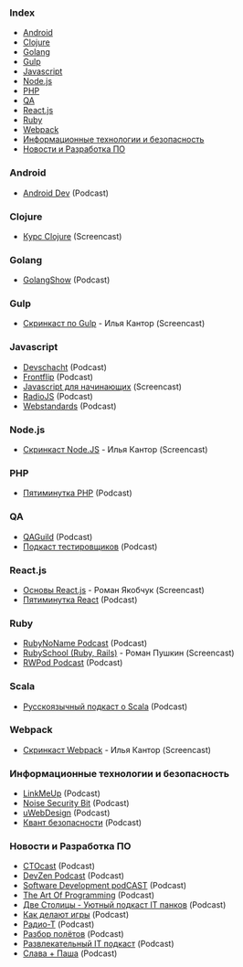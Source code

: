 ### Index

* [Android](#android)
* [Clojure](#clojure)
* [Golang](#golang)
* [Gulp](#gulp)
* [Javascript](#javascript)
* [Node.js](#nodejs)
* [PHP](#php)
* [QA](#qa)
* [React.js](#reactjs)
* [Ruby](#ruby)
* [Webpack](#webpack)
* [Информационные технологии и безопасность](#Информационные-технологии-и-безопасность)
* [Новости и Разработка ПО](#Новости-и-Разработка-ПО)


### Android

* [Android Dev](http://apptractor.ru/AndroidDev) (Podcast)


### Clojure

* [Курс Clojure](https://clojurecourse.by) (Screencast)


### Golang

* [GolangShow](https://golangshow.com) (Podcast)


### Gulp

* [Скринкаст по Gulp](http://learn.javascript.ru/screencast/gulp) - Илья Кантор (Screencast)


### Javascript

* [Devschacht](https://soundcloud.com/devschacht) (Podcast)
* [Frontflip](http://frontflip.me) (Podcast)
* [Javascript для начинающих](http://www.magisters.org/education/course/js-for-beginners) (Screencast)
* [RadioJS](http://radiojs.ru) (Podcast)
* [Webstandards](https://soundcloud.com/web-standards) (Podcast)


### Node.js

* [Скринкаст Node.JS](https://learn.javascript.ru/screencast/nodejs) - Илья Кантор (Screencast)


### PHP

* [Пятиминутка PHP](http://5minphp.ru) (Podcast)


### QA

* [QAGuild](http://automation-remarks.com/podcast) (Podcast)
* [Подкаст тестировщиков](http://radio-qa.com) (Podcast)


### React.js

* [Основы React.js](http://learn.javascript.ru/screencast/react) - Роман Якобчук (Screencast)
* [Пятиминутка React](http://5minreact.ru) (Podcast)


### Ruby

* [RubyNoName Podcast](http://rubynoname.ru) (Podcast)
* [RubySchool (Ruby, Rails)](http://rubyschool.us) - Роман Пушкин (Screencast)
* [RWPod Podcast](http://rwpod.com) (Podcast)


### Scala

* [Русскоязычный подкаст о Scala](https://scalalaz.ru) (Podcast)


### Webpack

* [Скринкаст Webpack](https://learn.javascript.ru/screencast/webpack) - Илья Кантор (Screencast)


### Информационные технологии и безопасность

* [LinkMeUp](http://linkmeup.ru) (Podcast)
* [Noise Security Bit](https://noisebit.podster.fm) (Podcast)
* [uWebDesign](https://uwebdesign.ru) (Podcast)
* [Квант безопасности](https://soundcloud.com/nikita-remezov) (Podcast)


### Новости и Разработка ПО

* [CTOcast](http://ctocast.com) (Podcast)
* [DevZen Podcast](https://devzen.ru) (Podcast)
* [Software Development podCAST](https://sdcast.ksdaemon.ru) (Podcast)
* [The Art Of Programming](https://theartofprogramming.podbean.com) (Podcast)
* [Две Столицы - Уютный подкаст IT панков](http://www.2capitals.space) (Podcast)
* [Как делают игры](https://kdicast.com) (Podcast)
* [Радио-Т](https://radio-t.com) (Podcast)
* [Разбор полётов](http://razbor-poletov.com) (Podcast)
* [Развлекательный IT подкаст](http://radioma.org) (Podcast)
* [Слава + Паша](https://it.asm0dey.ru) (Podcast)

